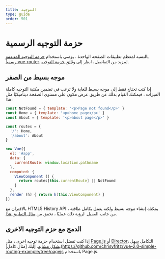```yaml
---
title: التوجيه
type: guide
order: 501
---
```


# حزمة التوجيه الرسمية

  بالنسبة لمعظم تطبيقات الصفحة الواحدة ، يوصى باستخدام [حزمة التوجيه المدعمة رسمياً vue-router](https://github.com/vuejs/vue-router). لمزيد من التفاصيل، انظر إلى [وثائق حزمة التوجيه](https://router.vuejs.org/).

## موجه بسيط من الصفر

إذا كنت تحتاج فقط إلى موجه بسيط للغاية ولا ترغب في تضمين مكتبة التوجيه كاملة الميزات ، فيمكنك القيام بذلك عن طريق عرض مكون على مستوى الصفحة ديناميكيًا مثل هذا:

``` js
const NotFound = { template: '<p>Page not found</p>' }
const Home = { template: '<p>home page</p>' }
const About = { template: '<p>about page</p>' }

const routes = {
  '/': Home,
  '/about': About
}

new Vue({
  el: '#app',
  data: {
    currentRoute: window.location.pathname
  },
  computed: {
    ViewComponent () {
      return routes[this.currentRoute] || NotFound
    }
  },
  render (h) { return h(this.ViewComponent) }
})
```

بالاقتران مع HTML5 History API ، يمكنك إنشاء موجه بسيط ولكنه يعمل بكامل طاقته من جانب العميل. لرؤية ذلك عمليًا ، تحقق من [مثال التطبيق هذا](https://github.com/chrisvfritz/vue-2.0-simple-routing-example).

## الدمج مع حزم التوجيه الاخرى

إذا كنت تفضل استخدام حزمة توجيه اخرى ، مثل [Page.js](https://github.com/visionmedia/page.js) أو [Director](https://github.com/flatiron/director)، التكامل [سهل بشكل مشابه](https://github.com/chrisvfritz/vue-2.0-simple-routing-example/compare/master...pagejs). إليك [مثال كامل](https://github.com/chrisvfritz/vue-2.0-simple-routing-example/tree/pagejs باستخدام Page.js.
